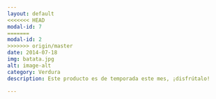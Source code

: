 ```yaml
---
layout: default
<<<<<<< HEAD
modal-id: 7
=======
modal-id: 2
>>>>>>> origin/master
date: 2014-07-18
img: batata.jpg
alt: image-alt
category: Verdura
description: Este producto es de temporada este mes, ¡disfrútalo!

---
```

